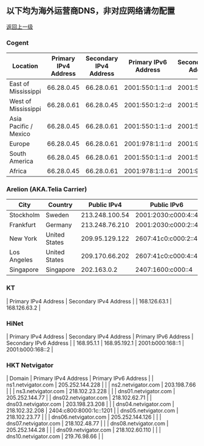 ## 以下均为海外运营商DNS，非对应网络请勿配置

[返回上一级](/index.md)

### Cogent

| Location | Primary IPv4 Address | Secondary IPv4 Address | Primary IPv6 Address | Secondary IPv6 Address |
| ---------------- | ---------------------- | ---------------------- | ---------------------- | ---------------------- |
| East of Mississippi | 66.28.0.45 | 66.28.0.61 | 2001:550:1:1::d | 2001:550:1:2::d |
| West of Mississippi | 66.28.0.61 | 66.28.0.45 | 2001:550:1:2::d | 2001:550:1:1::d |
| Asia Pacific / Mexico | 66.28.0.45 | 66.28.0.61 | 2001:550:1:1::d | 2001:550:1:2::d |
| Europe | 66.28.0.45 | 66.28.0.61 | 2001:978:1:1::d | 2001:978:1:2::d |
| South America | 66.28.0.45 | 66.28.0.61 | 2001:550:1:1::d | 2001:550:1:2::d |
| Africa | 66.28.0.45 | 66.28.0.61 | 2001:978:1:1::d | 2001:978:1:2::d |

### Arelion (AKA.Telia Carrier)

| City | Country | Public IPv4 | Public IPv6 |
| ---------------- | ------------ | ---------------------- | ---------------------- |
| Stockholm | Sweden | 213.248.100.54 | 2001:2030:c000:4::4 |
| Frankfurt | Germany | 213.248.76.210 | 2001:2030:c000:2::4 |
| New York | United States | 209.95.129.122 | 2607:41c0:c000:2::4 |
| Los Angeles | United States | 209.170.66.202 | 2607:41c0:c000:4::4 |
| Singapore | Singapore | 202.163.0.2 | 2407:1600:c000::4 |

### KT

| Primary IPv4 Address | Secondary IPv4 Address |
| 168.126.63.1 | 168.126.63.2 |

### HiNet

| Primary IPv4 Address | Secondary IPv4 Address | Primary IPv6 Address | Secondary IPv6 Address |
| 168.95.1.1 | 168.95.192.1 | 2001:b000:168::1 | 2001:b000:168::2 |

### HKT Netvigator

| Domain | Primary IPv4 Address | Primary IPv6 Address |
| ns1.netvigator.com | 205.252.144.228 | |
| ns2.netvigator.com | 203.198.7.66 | |
| ns3.netvigator.com | 218.102.23.228 | |
| dns01.netvigator.com | 205.252.144.77 | 
| dns02.netvigator.com | 218.102.62.71 | 
| dns03.netvigator.com | 203.198.23.208 | |
| dns04.netvigator.com | 218.102.32.208 | 2404:c800:8000:1c::1201 |
| dns05.netvigator.com | 218.102.23.77 | |
| dns06.netvigator.com | 205.252.144.126 | |
| dns07.netvigator.com | 218.102.48.77 | |
| dns08.netvigator.com | 205.252.144.28 | |
| dns09.netvigator.com | 218.102.60.110 | |
| dns10.netvigator.com | 219.76.98.66 | |
